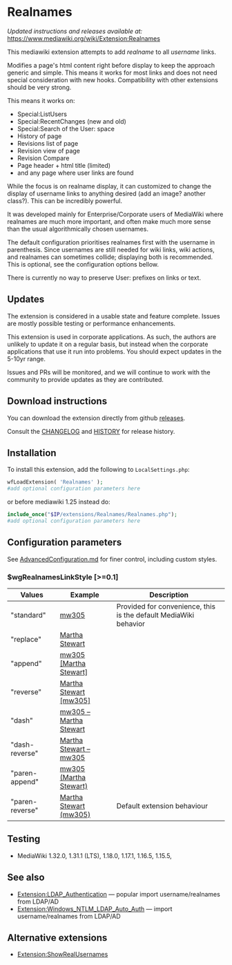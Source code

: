 # Realnames

_Updated instructions and releases available at:_ https://www.mediawiki.org/wiki/Extension:Realnames

This mediawiki extension attempts to add _realname_ to all _username_ links.

Modifies a page's html content right before display to keep the approach generic and simple. This means it works for most links and does not need special consideration with new hooks. Compatibility with other extensions should be very strong.

This means it works on:
* Special:ListUsers
* Special:RecentChanges (new and old)
* Special:Search of the User: space
* History of page
* Revisions list of page
* Revision view of page
* Revision Compare
* Page header + html title (limited)
* and any page where user links are found

While the focus is on realname display, it can customized to change the display of username links to anything desired (add an image? another class?). This can be incredibly powerful.

It was developed mainly for Enterprise/Corporate users of MediaWiki where realnames are much more important, and often make much more sense than the usual algorithmically chosen usernames.

The default configuration prioritises realnames first with the username in parenthesis. Since usernames are still needed for wiki links, wiki actions, and realnames can sometimes collide; displaying both is recommended. This is optional, see the configuration options bellow.

There is currently no way to preserve User: prefixes on links or text.

## Updates

The extension is considered in a usable state and feature complete. Issues are mostly possible testing or performance enhancements.

This extension is used in corporate applications. As such, the authors are unlikely to update it on a regular basis, but instead when the corporate applications that use it run into problems. You should expect updates in the 5-10yr range.

Issues and PRs will be monitored, and we will continue to work with the community to provide updates as they are contributed.

## Download instructions
You can download the extension directly from github [releases](https://github.com/ofbeaton/mediawiki-realnames/releases).

Consult the [CHANGELOG](CHANGELOG) and [HISTORY](HISTORY) for release history.

## Installation
To install this extension, add the following to `LocalSettings.php`:
```php
wfLoadExtension( 'Realnames' );
#add optional configuration parameters here
```

or before mediawiki 1.25 instead do:
```php
include_once("$IP/extensions/Realnames/Realnames.php");
#add optional configuration parameters here
```

## Configuration parameters
See [AdvancedConfiguration.md](AdvancedConfiguration.md) for finer control, including custom styles.

### $wgRealnamesLinkStyle [>=0.1]
| Values          | Example                                    | Description                                                      |
|-----------------|--------------------------------------------|------------------------------------------------------------------|
| "standard"      | [mw305](User:mw305)                        | Provided for convenience, this is the default MediaWiki behavior |
| "replace"       | [Martha Stewart](User:mw305)               |                                                                  |
| "append"        | [mw305 \[Martha Stewart\]](User:mw305)     |                                                                  |
| "reverse"       | [Martha Stewart \[mw305\]](User:mw305)     |                                                                  |
| "dash"          | [mw305 &ndash; Martha Stewart](User:mw305) |                                                                  |
| "dash-reverse"  | [Martha Stewart &ndash; mw305](User:mw305) |                                                                  |
| "paren-append"  | [mw305 (Martha Stewart)](User:mw305)       |                                                                  |
| "paren-reverse" | [Martha Stewart (mw305)](User:mw305)       | Default extension behaviour                                      |

## Testing
* MediaWiki 1.32.0, 1.31.1 (LTS), 1.18.0, 1.17.1, 1.16.5, 1.15.5,

## See also
* [Extension:LDAP_Authentication](https://www.mediawiki.org/wiki/Extension:LDAP_Authentication) &mdash; popular import username/realnames from LDAP/AD
* [Extension:Windows_NTLM_LDAP_Auto_Auth](https://www.mediawiki.org/wiki/Extension:Windows_NTLM_LDAP_Auto_Auth) &mdash; import username/realnames from LDAP/AD

## Alternative extensions
* [Extension:ShowRealUsernames](https://www.mediawiki.org/wiki/Extension:ShowRealUsernames)

